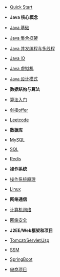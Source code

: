 - [Quick Start](introduction)
- **Java 核心概念**
- [Java 基础](JavaArchitecture/01-Java基础)
- [Java 集合框架](JavaArchitecture/02-Java集合框架)
- [Java 并发编程与多线程](JavaArchitecture/03-Java并发编程)
- [Java IO](JavaArchitecture/04-Java-IO)
- [Java 虚拟机](JavaArchitecture/05-Java虚拟机)
- [Java 设计模式](JavaArchitecture/06-Java设计模式)
- **数据结构与算法**
- [算法入门](算法入门.md)
- [剑指offer](剑指offer.md)
- [Leetcode](鲲小白刷leetcode.md)

- **数据库**
- [MySQL](MySQL.md)
- [SQL](SQL.md)
- [Redis](Redis.md)
- **操作系统**
- [操作系统原理](操作系统)
- [Linux](Linux.md)
- **网络通信**
- [计算机网络](计算机网络)
- [网络安全](网络安全)
- **J2EE/Web框架和项目**

- [Tomcat/Servlet/Jsp](J2EE)

- [SSM](SSM)

- [SpringBoot](SB)

- [电商项目](SSM仿天猫项目.md)

  



